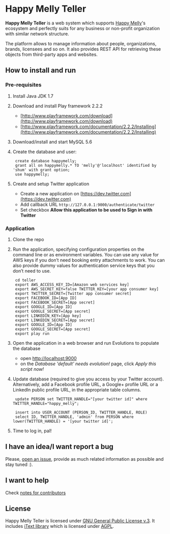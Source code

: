 # Happy Melly Teller

**Happy Melly Teller** is a web system which supports [Happy Melly](http://happymelly.com)'s
ecosystem and perfectly suits for any business or non-profit organization
with similar network structure.

The platform allows to manage information about people, organizations, brands,
licensees and so on. It also provides REST API for retrieving these objects
from third-party apps and websites.

## How to install and run

### Pre-requisites

1. Install Java JDK 1.7
2. Download and install Play framework 2.2.2
    * [http://www.playframework.com/download](http://www.playframework.com/download)
    * [http://www.playframework.com/documentation/2.2.2/Installing](http://www.playframework.com/documentation/2.2.2/Installing)
3. Download/install and start MySQL 5.6
4. Create the database and user:

        create database happymelly;
        grant all on happymelly.* TO 'melly'@'localhost' identified by 'shum' with grant option;
        use happymelly;

5. Create and setup Twitter application
    * Create a new application on [https://dev.twitter.com](https://dev.twitter.com)
    * Add callback URL `http://127.0.0.1:9000/authenticate/twitter`
    * Set checkbox **Allow this application to be used to Sign in with Twitter**

### Application

1. Clone the repo
2. Run the application, specifying configuration properties on the command line or as environment variables. You can use
   any value for AWS keys if you don’t need booking entry attachments to work. You can also provide dummy values for
   authentication service keys that you don’t need to use.

        cd teller
        export AWS_ACCESS_KEY_ID=[Amazon web services key]
        export AWS_SECRET_KEY=false TWITTER_KEY=[your app consumer key]
        export TWITTER_SECRET=[Twitter app consumer secret]
        export FACEBOOK_ID=[App ID]
        export FACEBOOK_SECRET=[App secret]
        export GOOGLE_ID=[App ID]
        export GOOGLE_SECRET=[App secret]
        export LINKEDIN_KEY=[App key]
        export LINKEDIN_SECRET=[App secret]
        export GOOGLE_ID=[App ID]
        export GOOGLE_SECRET=[App secret]
        export play run

3. Open the application in a web browser and run Evolutions to populate the database
    * open [http://localhost:9000](http://localhost:9000)
    * on the _Database 'default' needs evolution!_ page, click _Apply this script now!_
4. Update database (required to give you access by your Twitter account). Alternatively, add a Facebook profile URL, a
   Google+ profile URL or a LinkedIn public profile URL, in the appropriate table columns.

        update PERSON set TWITTER_HANDLE="[your twitter id]" where TWITTER_HANDLE="happy_melly";

        insert into USER_ACCOUNT (PERSON_ID, TWITTER_HANDLE, ROLE)
        select ID, TWITTER_HANDLE, 'admin' from PERSON where lower(TWITTER_HANDLE) = '[your twitter id]';

5. Time to log in, pal!

## I have an idea/I want report a bug

Please, [open an issue](https://github.com/HappyMelly/teller/issues), provide as
much related information as possible and stay tuned :).

## I want to help

Check [notes for contributors](https://github.com/HappyMelly/teller/blob/master/CONTRIBUTING.md)

## License

Happy Melly Teller is licensed under [GNU General Public License v.3](http://www.gnu.org/copyleft/gpl.html).
It includes [iText library](http://itextpdf.com) which is licensed under [AGPL](http://www.gnu.org/licenses/agpl-3.0.html).